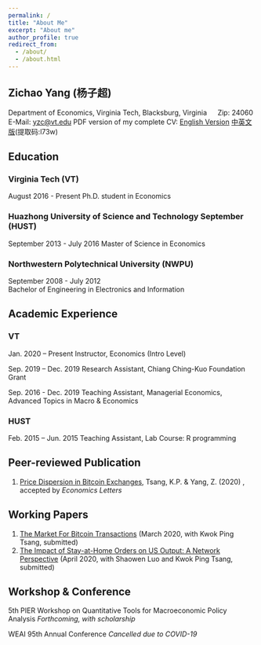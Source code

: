 ```yaml
---
permalink: /
title: "About Me"
excerpt: "About me"
author_profile: true
redirect_from: 
  - /about/
  - /about.html
---
```

## Zichao Yang (杨子超)
Department of Economics, Virginia Tech, Blacksburg, Virginia &emsp; Zip: 24060
E-Mail: yzc@vt.edu
PDF version of my complete CV: 
[English Version](https://www.dropbox.com/sh/skbbf0ap5fmyfey/AAAf3R1QE_odi2Rx6aDEabvKa?dl=0)       [中英文版](https://pan.baidu.com/s/1byIWdawDla_pLxhSD2Ywsw)(提取码:l73w)
## Education
### Virginia Tech (VT)  
August 2016 - Present
Ph.D. student in Economics
### Huazhong University of Science and Technology September (HUST)   
September 2013 - July 2016
Master of Science in Economics
### Northwestern Polytechnical University (NWPU)
September 2008 - July 2012		
Bachelor of Engineering in Electronics and Information
## Academic Experience
### VT
Jan. 2020 – Present
Instructor, Economics (Intro Level)

Sep. 2019 – Dec. 2019
Research Assistant, Chiang Ching-Kuo Foundation Grant

Sep. 2016 - Dec. 2019
Teaching Assistant, Managerial Economics, Advanced Topics in Macro & Economics
### HUST
Feb. 2015 – Jun. 2015
Teaching Assistant, Lab Course: R programming
## Peer-reviewed Publication
1. [Price Dispersion in Bitcoin Exchanges](https://doi.org/10.1016/j.econlet.2020.109379), Tsang, K.P. & Yang, Z. (2020) , accepted by *Economics Letters*

## Working Papers
1. [The Market For Bitcoin Transactions](https://ssrn.com/abstract=3554458) (March 2020, with Kwok Ping Tsang, submitted)
2. [The Impact of Stay-at-Home Orders on US Output: A Network Perspective](https://ssrn.com/abstract=3571866) (April 2020, with Shaowen Luo and Kwok Ping Tsang, submitted)

## Workshop & Conference
5th PIER Workshop on Quantitative Tools for Macroeconomic Policy Analysis
*Forthcoming, with scholarship*

WEAI 95th Annual Conference
*Cancelled due to COVID-19*

